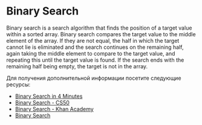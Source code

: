 # Binary Search

Binary search is a search algorithm that finds the position of a target value within a sorted array. Binary search compares the target value to the middle element of the array. If they are not equal, the half in which the target cannot lie is eliminated and the search continues on the remaining half, again taking the middle element to compare to the target value, and repeating this until the target value is found. If the search ends with the remaining half being empty, the target is not in the array.

Для получения дополнительной информации посетите следующие ресурсы:

- [Binary Search in 4 Minutes](https://www.youtube.com/watch?v=fDKIpRe8GW4&feature=youtu.be)
- [Binary Search - CS50](https://www.youtube.com/watch?v=D5SrAga1pno)
- [Binary Search - Khan Academy](https://www.khanacademy.org/computing/computer-science/algorithms/binary-search/a/binary-search)
- [Binary Search](https://www.topcoder.com/thrive/articles/Binary%20Search)
